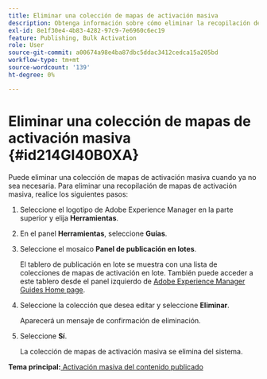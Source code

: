 ```yaml
---
title: Eliminar una colección de mapas de activación masiva
description: Obtenga información sobre cómo eliminar la recopilación de mapas de activación masiva en AEM Guides.
exl-id: 8e1f30e4-4b83-4282-97c9-7e6960c6ec19
feature: Publishing, Bulk Activation
role: User
source-git-commit: a00674a98e4ba87dbc5ddac3412cedca15a205bd
workflow-type: tm+mt
source-wordcount: '139'
ht-degree: 0%

---
```


# Eliminar una colección de mapas de activación masiva {#id214GI40B0XA}

Puede eliminar una colección de mapas de activación masiva cuando ya no sea necesaria. Para eliminar una recopilación de mapas de activación masiva, realice los siguientes pasos:

1. Seleccione el logotipo de Adobe Experience Manager en la parte superior y elija **Herramientas**.

1. En el panel **Herramientas**, seleccione **Guías**.

1. Seleccione el mosaico **Panel de publicación en lotes**.

   El tablero de publicación en lote se muestra con una lista de colecciones de mapas de activación en lote. También puede acceder a este tablero desde el panel izquierdo de [Adobe Experience Manager Guides Home page](intro-home-page.md).


1. Seleccione la colección que desea editar y seleccione **Eliminar**.

   Aparecerá un mensaje de confirmación de eliminación.

1. Seleccione **Sí**.

   La colección de mapas de activación masiva se elimina del sistema.


**Tema principal:**[ Activación masiva del contenido publicado](conf-bulk-activation.md)

